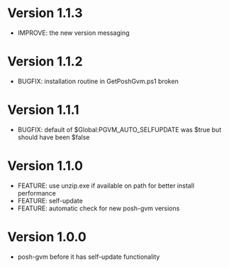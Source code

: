 # Version 1.1.3
* IMPROVE: the new version messaging

# Version 1.1.2
* BUGFIX: installation routine in GetPoshGvm.ps1 broken

# Version 1.1.1
* BUGFIX: default of $Global:PGVM_AUTO_SELFUPDATE was $true but should have been $false

# Version 1.1.0
* FEATURE: use unzip.exe if available on path for better install performance
* FEATURE: self-update 
* FEATURE: automatic check for new posh-gvm versions

# Version 1.0.0
* posh-gvm before it has self-update functionality